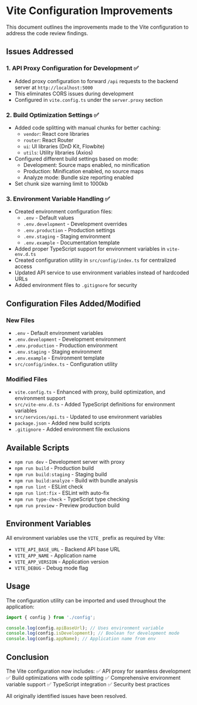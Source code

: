 # Vite Configuration Improvements

This document outlines the improvements made to the Vite configuration to address the code review findings.

## Issues Addressed

### 1. API Proxy Configuration for Development ✅
- Added proxy configuration to forward `/api` requests to the backend server at `http://localhost:5000`
- This eliminates CORS issues during development
- Configured in `vite.config.ts` under the `server.proxy` section

### 2. Build Optimization Settings ✅
- Added code splitting with manual chunks for better caching:
  - `vendor`: React core libraries
  - `router`: React Router
  - `ui`: UI libraries (DnD Kit, Flowbite)
  - `utils`: Utility libraries (Axios)
- Configured different build settings based on mode:
  - Development: Source maps enabled, no minification
  - Production: Minification enabled, no source maps
  - Analyze mode: Bundle size reporting enabled
- Set chunk size warning limit to 1000kb

### 3. Environment Variable Handling ✅
- Created environment configuration files:
  - `.env` - Default values
  - `.env.development` - Development overrides
  - `.env.production` - Production settings
  - `.env.staging` - Staging environment
  - `.env.example` - Documentation template
- Added proper TypeScript support for environment variables in `vite-env.d.ts`
- Created configuration utility in `src/config/index.ts` for centralized access
- Updated API service to use environment variables instead of hardcoded URLs
- Added environment files to `.gitignore` for security

## Configuration Files Added/Modified

### New Files
- `.env` - Default environment variables
- `.env.development` - Development environment
- `.env.production` - Production environment  
- `.env.staging` - Staging environment
- `.env.example` - Environment template
- `src/config/index.ts` - Configuration utility

### Modified Files
- `vite.config.ts` - Enhanced with proxy, build optimization, and environment support
- `src/vite-env.d.ts` - Added TypeScript definitions for environment variables
- `src/services/api.ts` - Updated to use environment variables
- `package.json` - Added new build scripts
- `.gitignore` - Added environment file exclusions

## Available Scripts

- `npm run dev` - Development server with proxy
- `npm run build` - Production build
- `npm run build:staging` - Staging build
- `npm run build:analyze` - Build with bundle analysis
- `npm run lint` - ESLint check
- `npm run lint:fix` - ESLint with auto-fix
- `npm run type-check` - TypeScript type checking
- `npm run preview` - Preview production build

## Environment Variables

All environment variables use the `VITE_` prefix as required by Vite:

- `VITE_API_BASE_URL` - Backend API base URL
- `VITE_APP_NAME` - Application name
- `VITE_APP_VERSION` - Application version
- `VITE_DEBUG` - Debug mode flag

## Usage

The configuration utility can be imported and used throughout the application:

```typescript
import { config } from './config';

console.log(config.apiBaseUrl); // Uses environment variable
console.log(config.isDevelopment); // Boolean for development mode
console.log(config.appName); // Application name from env
```

## Conclusion

The Vite configuration now includes:
✅ API proxy for seamless development
✅ Build optimizations with code splitting
✅ Comprehensive environment variable support
✅ TypeScript integration
✅ Security best practices

All originally identified issues have been resolved.
